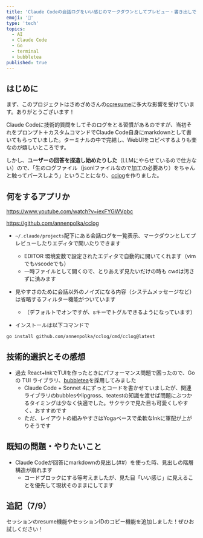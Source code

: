```yaml
---
title: 'Claude Codeの会話ログをいい感じのマークダウンとしてプレビュー・書き出しできるTUIをGoで書いた'
emoji: '📝'
type: 'tech'
topics:
  - AI
  - Claude Code
  - Go
  - terminal
  - bubbletea
published: true
---
```


## はじめに

まず、このプロジェクトはさめざめさんの[ccresume](https://github.com/sasazame/ccresume)に多大な影響を受けています。ありがとうございます！

Claude Codeに技術的質問をしてそのログをとる習慣があるのですが、当初それをプロンプト＋カスタムコマンドでClaude Code自身にmarkdownとして書いてもらっていました。ターミナルの中で完結し、WebUIをコピペするよりも楽なのが嬉しいところです。

しかし、**ユーザーの回答を捏造し始めたりした**（LLMにやらせているので仕方ない）ので、「生のログファイル（jsonlファイルなので加工の必要あり）をちゃんと触ってパースしよう」ということになり、[cclog](https://github.com/annenpolka/cclog)を作りました。

## 何をするアプリか

https://www.youtube.com/watch?v=iexFYGWVpbc

https://github.com/annenpolka/cclog

- `~/.claude/projects`配下にある会話ログを一覧表示、マークダウンとしてプレビューしたりエディタで開いたりできます
  - EDITOR 環境変数で設定されたエディタで自動的に開いてくれます（vimでもvscodeでも）
  - 一時ファイルとして開くので、とりあえず見たいだけの時も cwdは汚さずに済みます
- 見やすさのために会話以外のノイズになる内容（システムメッセージなど）は省略するフィルター機能がついています

  - （デフォルトでオンですが、sキーでトグルできるようになっています）

- インストールは以下コマンドで

```bash
go install github.com/annenpolka/cclog/cmd/cclog@latest
```

## 技術的選択とその感想

- 過去 React+InkでTUIを作ったときにパフォーマンス問題で困ったので、Go の TUI ライブラリ、[bubbletea](https://github.com/charmbracelet/bubbletea)を採用してみました
  - Claude Code + Sonnet 4にずっとコードを書かせていましたが、関連ライブラリのbubblesやlipgross、teatestの知識を渡せば問題にぶつかるタイミングは少なく快適でした。サクサクで見た目も可愛くしやすく、おすすめです
  - ただ、レイアウトの組みやすさはYogaベースで柔軟なInkに軍配が上がりそうです

## 既知の問題・やりたいこと

- Claude Codeが回答にmarkdownの見出し(##）を使った時、見出しの階層構造が崩れます
  - コードブロックにする等考えましたが、見た目「いい感じ」に見えることを優先して現状そのままにしてます

## 追記（7/9）

セッションのresume機能やセッションIDのコピー機能を追加しました！ぜひお試しください！
